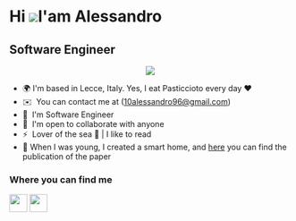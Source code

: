  Hi ![](https://user-images.githubusercontent.com/18350557/176309783-0785949b-9127-417c-8b55-ab5a4333674e.gif)I'am Alessandro
=============================================================================================================================

Software Engineer
---------------------------------------

<p align="center">
    <img src="https://y.yarn.co/1cbdd280-5a3b-44de-8826-e810d1854077_text.gif" />
</p>

* 🌍  I'm based in Lecce, Italy. Yes, I eat Pasticcioto every day ❤️
* ✉️  You can contact me at (10alessandro96@gmail.com)
* 🧠  I'm Software Engineer
* 🤝  I'm open to collaborate with anyone
* ⚡  Lover of the sea 🌊 | I like to read 
* 📝 When I was young, I created a smart home, and <a href="https://jcoms.fesb.unist.hr/pdfs/v17n2_2021-0005_patrono.pdf">here</a> you can find the publication of the paper


### Where you can find me

<p align="left"> <a href="https://www.github.com/camboalessandro" target="_blank" rel="noreferrer"><img src="https://raw.githubusercontent.com/danielcranney/readme-generator/main/public/icons/socials/github.svg" width="32" height="32" /></a> <a href="https://www.linkedin.com/in/alessandro-cambò-109653186/" target="_blank" rel="noreferrer"><img src="https://raw.githubusercontent.com/danielcranney/readme-generator/main/public/icons/socials/linkedin.svg" width="32" height="32" /></a></p>
